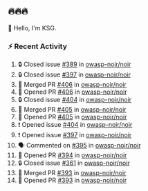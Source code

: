 ## 🔥🔥🔥
👋 Hello, I'm KSG.  

### ⚡ Recent Activity
<!--START_SECTION:activity-->
1. 🔒 Closed issue [#389](https://github.com/owasp-noir/noir/issues/389) in [owasp-noir/noir](https://github.com/owasp-noir/noir)
2. 🔒 Closed issue [#397](https://github.com/owasp-noir/noir/issues/397) in [owasp-noir/noir](https://github.com/owasp-noir/noir)
3. 🎉 Merged PR [#406](https://github.com/owasp-noir/noir/pull/406) in [owasp-noir/noir](https://github.com/owasp-noir/noir)
4. 💪 Opened PR [#406](https://github.com/owasp-noir/noir/pull/406) in [owasp-noir/noir](https://github.com/owasp-noir/noir)
5. 🔒 Closed issue [#404](https://github.com/owasp-noir/noir/issues/404) in [owasp-noir/noir](https://github.com/owasp-noir/noir)
6. 🎉 Merged PR [#405](https://github.com/owasp-noir/noir/pull/405) in [owasp-noir/noir](https://github.com/owasp-noir/noir)
7. 💪 Opened PR [#405](https://github.com/owasp-noir/noir/pull/405) in [owasp-noir/noir](https://github.com/owasp-noir/noir)
8. ❗ Opened issue [#404](https://github.com/owasp-noir/noir/issues/404) in [owasp-noir/noir](https://github.com/owasp-noir/noir)
9. ❗ Opened issue [#397](https://github.com/owasp-noir/noir/issues/397) in [owasp-noir/noir](https://github.com/owasp-noir/noir)
10. 🗣 Commented on [#395](https://github.com/owasp-noir/noir/issues/395#issuecomment-2353384181) in [owasp-noir/noir](https://github.com/owasp-noir/noir)
11. 💪 Opened PR [#394](https://github.com/owasp-noir/noir/pull/394) in [owasp-noir/noir](https://github.com/owasp-noir/noir)
12. 🔒 Closed issue [#361](https://github.com/owasp-noir/noir/issues/361) in [owasp-noir/noir](https://github.com/owasp-noir/noir)
13. 🎉 Merged PR [#393](https://github.com/owasp-noir/noir/pull/393) in [owasp-noir/noir](https://github.com/owasp-noir/noir)
14. 💪 Opened PR [#393](https://github.com/owasp-noir/noir/pull/393) in [owasp-noir/noir](https://github.com/owasp-noir/noir)
<!--END_SECTION:activity-->
